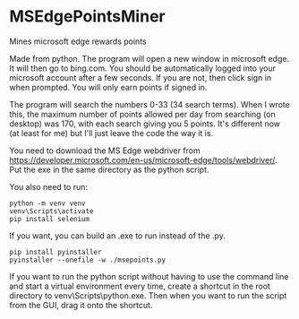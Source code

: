 # MSEdgePointsMiner
Mines microsoft edge rewards points

Made from python.
The program will open a new window in microsoft edge. It will then go to bing.com. You should be automatically logged into your microsoft account after a few seconds. If you are not, then click sign in when prompted. You will only earn points if signed in.


The program will search the numbers 0-33 (34 search terms). When I wrote this, the maximum number of points allowed per day from searching (on desktop) was 170, with each search giving you 5 points. It's different now (at least for me) but I'll just leave the code the way it is.

You need to download the MS Edge webdriver from https://developer.microsoft.com/en-us/microsoft-edge/tools/webdriver/. Put the exe in the same directory as the python script.

You also need to run:
```
python -m venv venv
venv\Scripts\activate
pip install selenium
```

If you want, you can build an .exe to run instead of the .py.
```
pip install pyinstaller
pyinstaller --onefile -w ./msepoints.py
```

If you want to run the python script without having to use the command line and start a virtual environment every time, create a shortcut in the root directory to venv\Scripts\python.exe. Then when you want to run the script from the GUI, drag it onto the shortcut.